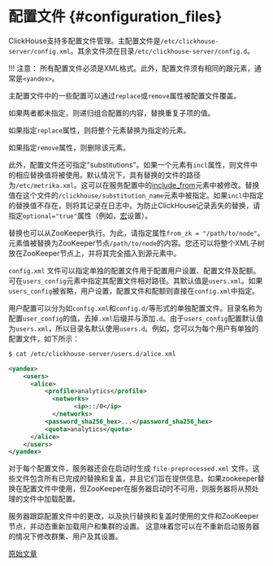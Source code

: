 # 配置文件 {#configuration_files}

ClickHouse支持多配置文件管理。主配置文件是`/etc/clickhouse-server/config.xml`。其余文件须在目录`/etc/clickhouse-server/config.d`。

!!! 注意：
    所有配置文件必须是XML格式。此外，配置文件须有相同的跟元素，通常是`<yandex>`。

主配置文件中的一些配置可以通过`replace`或`remove`属性被配置文件覆盖。

如果两者都未指定，则递归组合配置的内容，替换重复子项的值。

如果指定`replace`属性，则将整个元素替换为指定的元素。

如果指定`remove`属性，则删除该元素。

此外，配置文件还可指定"substitutions"。如果一个元素有`incl`属性，则文件中的相应替换值将被使用。默认情况下，具有替换的文件的路径为`/etc/metrika.xml`。这可以在服务配置中的[include_from](server-configuration-parameters/settings.md#server_configuration_parameters-include_from)元素中被修改。替换值在这个文件的`/clickhouse/substitution_name`元素中被指定。如果`incl`中指定的替换值不存在，则将其记录在日志中。为防止ClickHouse记录丢失的替换，请指定`optional="true"`属性（例如，[宏](server-configuration-parameters/settings.md)设置）。

替换也可以从ZooKeeper执行。为此，请指定属性`from_zk = "/path/to/node"`。元素值被替换为ZooKeeper节点`/path/to/node`的内容。您还可以将整个XML子树放在ZooKeeper节点上，并将其完全插入到源元素中。

`config.xml` 文件可以指定单独的配置文件用于配置用户设置、配置文件及配额。可在`users_config`元素中指定其配置文件相对路径。其默认值是`users.xml`。如果`users_config`被省略，用户设置，配置文件和配额则直接在`config.xml`中指定。

用户配置可以分为如`config.xml`和`config.d/`等形式的单独配置文件。目录名称为配置`user_config`的值，去掉`.xml`后缀并与添加`.d`。由于`users_config`配置默认值为`users.xml`，所以目录名默认使用`users.d`。例如，您可以为每个用户有单独的配置文件，如下所示：

``` bash
$ cat /etc/clickhouse-server/users.d/alice.xml
```

``` xml
<yandex>
    <users>
      <alice>
          <profile>analytics</profile>
            <networks>
                  <ip>::/0</ip>
            </networks>
          <password_sha256_hex>...</password_sha256_hex>
          <quota>analytics</quota>
      </alice>
    </users>
</yandex>
```

对于每个配置文件，服务器还会在启动时生成 `file-preprocessed.xml` 文件。这些文件包含所有已完成的替换和复盖，并且它们旨在提供信息。如果zookeeper替换在配置文件中使用，但ZooKeeper在服务器启动时不可用，则服务器将从预处理的文件中加载配置。

服务器跟踪配置文件中的更改，以及执行替换和复盖时使用的文件和ZooKeeper节点，并动态重新加载用户和集群的设置。 这意味着您可以在不重新启动服务器的情况下修改群集、用户及其设置。

[原始文章](https://clickhouse.tech/docs/en/operations/configuration_files/) <!--hide-->
